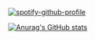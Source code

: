 
[![spotify-github-profile](https://spotify-github-profile.vercel.app/api/view?uid=fsyon7r32cwk5vjh8ad3zxvk0&cover_image=true&theme=default&show_offline=true&background_color=121212&interchange=true&bar_color=53b14f&bar_color_cover=true)](https://spotify-github-profile.vercel.app/api/view?uid=fsyon7r32cwk5vjh8ad3zxvk0&redirect=true)


[![Anurag's GitHub stats](https://github-readme-stats.vercel.app/api?username=Verssae&show_icons=true&theme=onedark)](https://github.com/anuraghazra/github-readme-stats)
